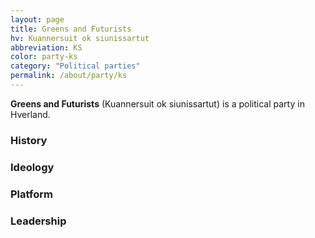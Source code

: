 ```yaml
---
layout: page
title: Greens and Futurists
hv: Kuannersuit ok siunissartut
abbreviation: KS
color: party-ks
category: "Political parties"
permalink: /about/party/ks
---
```


**Greens and Futurists** (Kuannersuit ok siunissartut) is a political party in Hverland.

### History

### Ideology

### Platform

### Leadership
